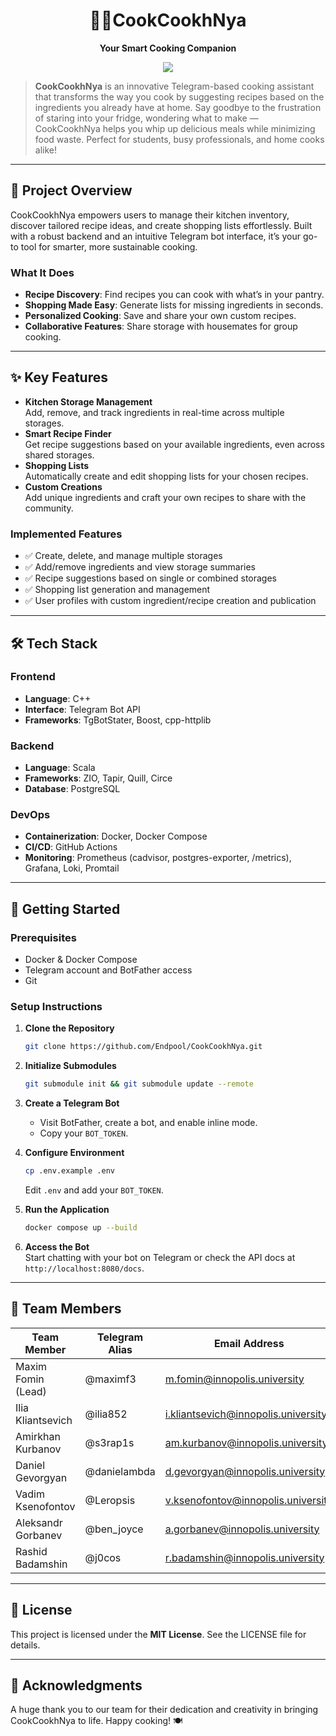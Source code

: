 <div align="center">
  <h1>🍳😋CookCookhNya</h1>
  <p><strong>Your Smart Cooking Companion</strong></p>
</div>
<p align="center">
  <a href="https://t.me/cookcookhnyabot" target="_blank">
    <img src="https://img.shields.io/badge/Demo-Visit-blue?style=for-the-badge&logo=vercel" />
  </a>
</p>

> **CookCookhNya** is an innovative Telegram-based cooking assistant that transforms the way you cook by suggesting recipes based on the ingredients you already have at home. Say goodbye to the frustration of staring into your fridge, wondering what to make — CookCookhNya helps you whip up delicious meals while minimizing food waste. Perfect for students, busy professionals, and home cooks alike!
---

## 🌟 Project Overview

CookCookhNya empowers users to manage their kitchen inventory, discover tailored recipe ideas, and create shopping lists effortlessly. Built with a robust backend and an intuitive Telegram bot interface, it’s your go-to tool for smarter, more sustainable cooking.

### What It Does

- **Recipe Discovery**: Find recipes you can cook with what’s in your pantry.
- **Shopping Made Easy**: Generate lists for missing ingredients in seconds.
- **Personalized Cooking**: Save and share your own custom recipes.
- **Collaborative Features**: Share storage with housemates for group cooking.

---

## ✨ Key Features

- **Kitchen Storage Management**\
  Add, remove, and track ingredients in real-time across multiple storages.
- **Smart Recipe Finder**\
  Get recipe suggestions based on your available ingredients, even across shared storages.
- **Shopping Lists**\
  Automatically create and edit shopping lists for your chosen recipes.
- **Custom Creations**\
  Add unique ingredients and craft your own recipes to share with the community.

### Implemented Features

- ✅ Create, delete, and manage multiple storages
- ✅ Add/remove ingredients and view storage summaries
- ✅ Recipe suggestions based on single or combined storages
- ✅ Shopping list generation and management
- ✅ User profiles with custom ingredient/recipe creation and publication

---

## 🛠️ Tech Stack

### Frontend

- **Language**: C++
- **Interface**: Telegram Bot API
- **Frameworks**: TgBotStater, Boost, cpp-httplib

### Backend

- **Language**: Scala
- **Frameworks**: ZIO, Tapir, Quill, Circe
- **Database**: PostgreSQL

### DevOps

- **Containerization**: Docker, Docker Compose
- **CI/CD**: GitHub Actions
- **Monitoring**: Prometheus (cadvisor, postgres-exporter, /metrics), Grafana, Loki, Promtail

---

## 🚀 Getting Started

### Prerequisites

- Docker & Docker Compose
- Telegram account and BotFather access
- Git

### Setup Instructions

1. **Clone the Repository**

   ```bash
   git clone https://github.com/Endpool/CookCookhNya.git
   ```
2. **Initialize Submodules**

   ```bash
   git submodule init && git submodule update --remote
   ```
3. **Create a Telegram Bot**
   - Visit BotFather, create a bot, and enable inline mode.
   - Copy your `BOT_TOKEN`.
4. **Configure Environment**

   ```bash
   cp .env.example .env
   ```

   Edit `.env` and add your `BOT_TOKEN`.
5. **Run the Application**

   ```bash
   docker compose up --build
   ```
6. **Access the Bot**\
   Start chatting with your bot on Telegram or check the API docs at `http://localhost:8080/docs`.

---

## 👥 Team Members

| Team Member | Telegram Alias | Email Address | Track |
| --- | --- | --- | --- |
| Maxim Fomin (Lead) | @maximf3 | m.fomin@innopolis.university | Frontend (C++) |
| Ilia Kliantsevich | @ilia852 | i.kliantsevich@innopolis.university | Frontend (C++) |
| Amirkhan Kurbanov | @s3rap1s | am.kurbanov@innopolis.university | Frontend (C++) |
| Daniel Gevorgyan | @danielambda | d.gevorgyan@innopolis.university | UI/UX + Backend |
| Vadim Ksenofontov | @Leropsis | v.ksenofontov@innopolis.university | Backend (Scala) |
| Aleksandr Gorbanev | @ben_joyce | a.gorbanev@innopolis.university | Backend (Scala) |
| Rashid Badamshin | @j0cos | r.badamshin@innopolis.university | DevOps |

---

## 📜 License

This project is licensed under the **MIT License**. See the LICENSE file for details.

---

## 🎉 Acknowledgments

A huge thank you to our team for their dedication and creativity in bringing CookCookhNya to life. Happy cooking! 🍽️

